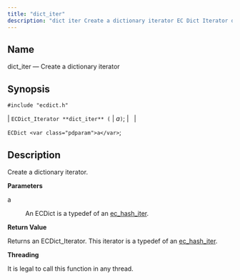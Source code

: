 ```yaml
---
title: "dict_iter"
description: "dict iter Create a dictionary iterator EC Dict Iterator dict iter a EC Dict a Create a dictionary iterator a An EC Dict is a typedef of an ec hash iter Returns an EC Dict Iterator This iterator is a typedef of an ec hash iter It is legal to..."
---
```


<a name="apis.dict_iter"></a> 
## Name

dict_iter — Create a dictionary iterator

## Synopsis

`#include "ecdict.h"`

| `ECDict_Iterator **dict_iter** (` | <var class="pdparam">a</var>`)`; |   |

`ECDict <var class="pdparam">a</var>`;<a name="idp49959712"></a> 
## Description

Create a dictionary iterator.

**<a name="idp49960928"></a> Parameters**

<dl class="variablelist">

<dt>a</dt>

<dd>

An ECDict is a typedef of an [ec_hash_iter](/momentum/3/3-api/structs-ec-hash-iter).

</dd>

</dl>

**<a name="idp49964368"></a> Return Value**

Returns an ECDict_Iterator. This iterator is a typedef of an [ec_hash_iter](/momentum/3/3-api/structs-ec-hash-iter).

**<a name="idp49966048"></a> Threading**

It is legal to call this function in any thread.